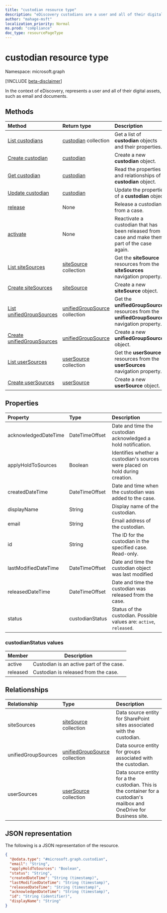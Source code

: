 ```yaml
---
title: "custodian resource type"
description: "eDiscovery custodians are a user and all of their digital assets such as email and documents"
author: "mahage-msft"
localization_priority: Normal
ms.prod: "compliance"
doc_type: resourcePageType
---
```


# custodian resource type

Namespace: microsoft.graph

[!INCLUDE [beta-disclaimer](../../includes/beta-disclaimer.md)]

In the context of eDiscovery, represents a user and all of their digital assets, such as email and documents.

## Methods

|Method|Return type|Description|
|:---|:---|:---|
|[List custodians](../api/custodian-list.md)|[custodian](../resources/custodian.md) collection|Get a list of **custodian** objects and their properties.|
|[Create custodian](../api/custodian-create.md)|[custodian](../resources/custodian.md)|Create a new **custodian** object.|
|[Get custodian](../api/custodian-get.md)|[custodian](../resources/custodian.md)|Read the properties and relationships of a **custodian** object.|
|[Update custodian](../api/custodian-update.md)|[custodian](../resources/custodian.md)|Update the properties of a **custodian** object.|
|[release](../api/custodian-release.md)|None|Release a custodian from a case.|
|[activate](../api/custodian-activate.md)|None|Reactivate a custodian that has been released from a case and make them part of the case again.|
|[List siteSources](../api/sitesource-list.md)|[siteSource](../resources/sitesource.md) collection|Get the **siteSource** resources from the **siteSources** navigation property.|
|[Create siteSources](../api/sitesource-create.md)|[siteSource](../resources/sitesource.md)|Create a new **siteSource** object.|
|[List unifiedGroupSources](../api/unifiedgroupsource-list.md)|[unifiedGroupSource](../resources/unifiedgroupsource.md) collection|Get the **unifiedGroupSource** resources from the **unifiedGroupSources** navigation property.|
|[Create unifiedGroupSources](../api/unifiedgroupsource-create.md)|[unifiedGroupSource](../resources/unifiedgroupsource.md)|Create a new **unifiedGroupSource** object.|
|[List userSources](../api/usersource-list.md)|[userSource](../resources/usersource.md) collection|Get the **userSource** resources from the **userSources** navigation property.|
|[Create userSources](../api/usersource-create.md)|[userSource](../resources/usersource.md)|Create a new **userSource** object.|

## Properties

|Property|Type|Description|
|:---|:---|:---|
|acknowledgedDateTime|DateTimeOffset|Date and time the custodian acknowledged a hold notification.|
|applyHoldToSources|Boolean|Identifies whether a custodian's sources were placed on hold during creation.|
|createdDateTime|DateTimeOffset|Date and time when the custodian was added to the case.|
|displayName|String|Display name of the custodian.|
|email|String|Email address of the custodian.|
|id|String|The ID for the custodian in the specified case. Read-only.|
|lastModifiedDateTime|DateTimeOffset|Date and time the custodian object was last modified|
|releasedDateTime|DateTimeOffset|Date and time the custodian was released from the case.|
|status|custodianStatus|Status of the custodian. Possible values are: `active`, `released`.|

### custodianStatus values

|Member|Description|
|:----|-----------|
|active|Custodian is an active part of the case. |
|released|Custodian is released from the case.|

## Relationships

|Relationship|Type|Description|
|:---|:---|:---|
|siteSources|[siteSource](../resources/sitesource.md) collection|Data source entity for SharePoint sites associated with the custodian.|
|unifiedGroupSources|[unifiedGroupSource](../resources/unifiedgroupsource.md) collection|Data source entity for groups associated with the custodian.|
|userSources|[userSource](../resources/usersource.md) collection|Data source entity for a the custodian. This is the container for a custodian's mailbox and OneDrive for Business site.|

<!--|lastIndexOperation|[caseIndexOperation](../resources/caseindexoperation.md)|**TODO: Add Description**| -->

## JSON representation

The following is a JSON representation of the resource.
<!-- {
  "blockType": "resource",
  "keyProperty": "id",
  "@odata.type": "microsoft.graph.custodian",
  "baseType": "",
  "openType": false
}
-->

``` json
{
  "@odata.type": "#microsoft.graph.custodian",
  "email": "String",
  "applyHoldToSources": "Boolean",
  "status": "String",
  "createdDateTime": "String (timestamp)",
  "lastModifiedDateTime": "String (timestamp)",
  "releasedDateTime": "String (timestamp)",
  "acknowledgedDateTime": "String (timestamp)",
  "id": "String (identifier)",
  "displayName": "String"
}
```

